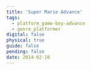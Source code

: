```yaml
---
title: 'Super Mario Advance'
tags:
  - platform_game-boy-advance
  - genre_platformer
digital: false
physical: true
guide: false
pending: false
date: 2014-02-10
---
```

